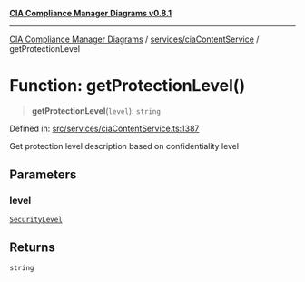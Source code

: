 [**CIA Compliance Manager Diagrams v0.8.1**](../../../README.md)

***

[CIA Compliance Manager Diagrams](../../../modules.md) / [services/ciaContentService](../README.md) / getProtectionLevel

# Function: getProtectionLevel()

> **getProtectionLevel**(`level`): `string`

Defined in: [src/services/ciaContentService.ts:1387](https://github.com/Hack23/cia-compliance-manager/blob/aea527f1006de96602c10bb201453301cffe7b07/src/services/ciaContentService.ts#L1387)

Get protection level description based on confidentiality level

## Parameters

### level

[`SecurityLevel`](../../../types/cia/type-aliases/SecurityLevel.md)

## Returns

`string`
